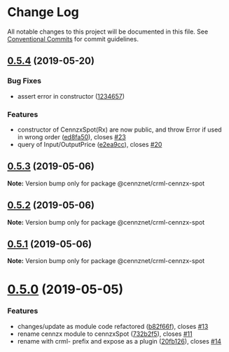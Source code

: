 # Change Log

All notable changes to this project will be documented in this file.
See [Conventional Commits](https://conventionalcommits.org) for commit guidelines.

## [0.5.4](http://bgithub.com/cennznet/crml-cennzx-spot.js/compare/v0.5.0...v0.5.4) (2019-05-20)


### Bug Fixes

* assert error in constructor ([1234657](http://bgithub.com/cennznet/crml-cennzx-spot.js/commit/1234657))


### Features

* constructor of CennzxSpot(Rx) are now public, and throw Error if used in wrong order ([ed8fa50](http://bgithub.com/cennznet/crml-cennzx-spot.js/commit/ed8fa50)), closes [#23](http://bgithub.com/cennznet/crml-cennzx-spot.js/issues/23)
* query of Input/OutputPrice ([e2ea9cc](http://bgithub.com/cennznet/crml-cennzx-spot.js/commit/e2ea9cc)), closes [#20](http://bgithub.com/cennznet/crml-cennzx-spot.js/issues/20)





## [0.5.3](https://bitbucket.org/centralitydev/cennznet-js-spotx/compare/v0.5.0...v0.5.3) (2019-05-06)

**Note:** Version bump only for package @cennznet/crml-cennzx-spot





## [0.5.2](https://bitbucket.org/centralitydev/cennznet-js-spotx/compare/v0.5.1...v0.5.2) (2019-05-06)

**Note:** Version bump only for package @cennznet/crml-cennzx-spot





## [0.5.1](https://bitbucket.org/centralitydev/cennznet-js-spotx/compare/v0.5.0...v0.5.1) (2019-05-06)

**Note:** Version bump only for package @cennznet/crml-cennzx-spot





# [0.5.0](https://bitbucket.org/centralitydev/cennznet-js-spotx/compare/v0.4.0...v0.5.0) (2019-05-05)


### Features

* changes/update as module code refactored ([b82f66f](https://bitbucket.org/centralitydev/cennznet-js-spotx/commits/b82f66f)), closes [#13](https://bitbucket.org/centralitydev/cennznet-js-spotx/issue/13)
* rename cennzx module to cennzxSpot ([732b2f5](https://bitbucket.org/centralitydev/cennznet-js-spotx/commits/732b2f5)), closes [#11](https://bitbucket.org/centralitydev/cennznet-js-spotx/issue/11)
* rename with crml- prefix and expose as a plugin ([20fb126](https://bitbucket.org/centralitydev/cennznet-js-spotx/commits/20fb126)), closes [#14](https://bitbucket.org/centralitydev/cennznet-js-spotx/issue/14)
